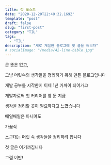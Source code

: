 ```yaml
---
title: 첫 포스트
date: "2020-12-20T22:40:32.169Z"
template: "post"
draft: false
slug: "first-post"
category: "TIL"
tags:
  - "TIL"
description: "새로 개설한 블로그에 첫 글을 써보자"
# socialImage: "/media/42-line-bible.jpg"
---
```


큰 뜻은 없고,

그냥 머릿속의 생각들을 정리하기 위해 만든 블로그입니다

개발 공부를 시작한지 이제 1년 가까이 되어가고

개발자로써 첫 커리어를 앞 둔 지금

생각을 정리할 곳이 필요하다고 느꼈습니다

매일매일은 아니어도

가끔식

소근대는 머릿 속 생각들을 정리하려 합니다

첫 글은 여기까집니다

그럼 이만!
